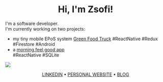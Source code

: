 <div>
  <h1 align="center">Hi, I'm Zsofi!</h1>
</div>

I'm a software developer.  
I'm currently working on two projects:
* my tiny mobile EPoS system [Green Food Truck](https://github.com/ZsofiaS/GreenFoodtruck)  #ReactNative #Redux #Firestore #Android
* a [morning feel good app](https://github.com/ZsofiaS/MorningApp)  
#ReactNative #SQLite


![](https://img.shields.io/badge/AVAILABLE_TO_WORK-YES-<brightgreen>)

<div>
  <p align="center">
    <a href="https://www.linkedin.com/in/zsofia-szonyi-34b8b6b6/">LINKEDIN</a> •
    <a href="https://zsofi.co.uk">PERSONAL WEBSITE</a> •
    <a href="https://zsofi.surge.sh">BLOG</a>
  </p>
</div>
